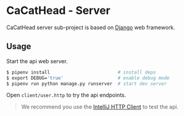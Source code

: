 # CaCatHead - Server

CaCatHead server sub-project is based on [Django](https://www.djangoproject.com/) web framework.

## Usage

Start the api web server.

```bash
$ pipenv install                         # install deps
$ export DEBUG='true'                    # enable debug mode
$ pipenv run python manage.py runserver  # start dev server
```

Open `client/user.http` to try the api endpoints.

> We recommend you use the [IntelliJ HTTP Client](https://www.jetbrains.com/help/idea/http-client-in-product-code-editor.html) to test the api.
